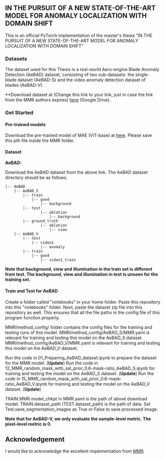 ## IN THE PURSUIT OF A NEW STATE-OF-THE-ART MODEL FOR ANOMALY LOCALIZATION WITH DOMAIN SHIFT

This is an official PyTorch implementation of the master's thesis "IN THE PURSUIT OF A NEW STATE-OF-THE-ART MODEL FOR ANOMALY LOCALIZATION WITH DOMAIN SHIFT"

### Datasets

The dataset used for this Thesis is a real-world Aero-engine Blade Anomaly Detection (AeBAD) dataset, consisting of two sub-datasets: the single-blade dataset (AeBAD-S) and the video anomaly detection dataset of blades (AeBAD-V).

**Download dataset at (Change this link to your link, just in case the link from the MMR authors expires) [here](https://drive.google.com/file/d/14wkZAFFeudlg0NMFLsiGwS0E593b-lNo/view?usp=share_link) (Google Drive).

### Get Started

#### Pre-trained models

Download the pre-trained model of MAE (ViT-base) at [here](https://dl.fbaipublicfiles.com/mae/visualize/mae_visualize_vit_base.pth).
Please save this pth file inside the MMR folder.

#### Dataset


**AeBAD:**

Download the AeBAD dataset from the above link. The AeBAD dataset directory should be as follows.

```
|-- AeBAD
    |-- AeBAD_S
        |-- train
            |-- good
                |-- background
        |-- test
                |-- ablation
                    |-- background
        |-- ground_truth
                |-- ablation
                    |-- view
    |-- AeBAD_V
        |-- test
            |-- video1
                |-- anomaly
        |-- train
            |-- good
                |-- video1_train
```

**Note that background, view and illumination in the train set is different from test. The background, view and illumination in test is unseen for the training set.**

#### Train and Test for AeBAD

Create a folder called "notebooks" in your home folder. Paste this repository into this "notebooks" folder. Next, paste the dataset zip file into this repository as well. This ensures that all the file paths in the config file of this program function properly.

MMR/method_config/ folder contains the config files for the training and testing runs of this model. 
MMR/method_config/AeBAD_S/MMR.yaml is relevant for training and testing this model on the AeBAD_S dataset. 
MMR/method_config/AeBAD_V/MMR.yaml is relevant for training and testing this model on the AeBAD_V dataset. 

Run the code in 01_Preparing_AeBAD_dataset.ipynb to prepare the dataset for the MMR model. (**Update**)
Run the code in 12_MMR_random_mask_with_sal_prior_0.6-mask-ratio_AeBAD_S.ipynb for training and testing the model on the AeBAD_S dataset. (**Update**)
Run the code in 15_MMR_random_mask_with_sal_prior_0.6-mask-ratio_AeBAD_V.ipynb for training and testing the model on the AeBAD_V dataset. (**Update**)

TRAIN.MMR.model_chkpt in MMR.yaml is the path of above download model. TRAIN.dataset_path (TEST.dataset_path) is the path of data.
Set Test.save_segmentation_images as True or False to save processed image.

**Note that for AeBAD-V, we only evaluate the sample-level metric. The pixel-level metric is 0.**

## Acknowledgement
I would like to acknowledge the excellent implementation from [MMR](https://github.com/zhangzilongc/MMR)

